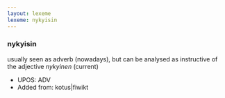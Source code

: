 ```yaml
---
layout: lexeme
lexeme: nykyisin
---
```


###  nykyisin

usually seen as adverb (nowadays), but can be analysed as instructive of the adjective *nykyinen* (current)
* UPOS:  ADV
* Added from:  kotus|fiwikt

